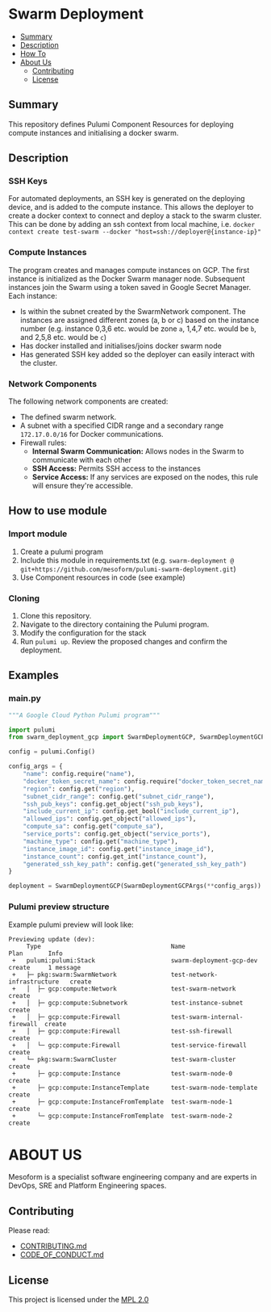 # Swarm Deployment

* [Summary](#Summary)
* [Description](#Description)
* [How To](#how-to-use-module)
* [About Us](#ABOUT-US)
    * [Contributing](#Contributing)
    * [License](#License)

## Summary
This repository defines Pulumi Component Resources for deploying compute instances and initialising a docker swarm.

## Description
### SSH Keys
For automated deployments, an SSH key is generated on the deploying device, and is added to the compute instance.
This allows the deployer to create a docker context to connect and deploy a stack to the swarm cluster.
This can be done by adding an ssh context from local machine, i.e. `docker context create test-swarm --docker "host=ssh://deployer@{instance-ip}"`

### Compute Instances
The program creates and manages compute instances on GCP. The first instance is initialized as the Docker Swarm manager node. 
Subsequent instances join the Swarm using a token saved in Google Secret Manager. Each instance:

- Is within the subnet created by the SwarmNetwork component. The instances are assigned different zones (a, b or c)
  based on the instance number (e.g. instance 0,3,6 etc. would be zone `a`, 1,4,7 etc. would be `b`, and 2,5,8 etc. would be `c`)
- Has docker installed and initialises/joins docker swarm node
- Has generated SSH key added so the deployer can easily interact with the cluster.

### Network Components
The following network components are created:

- The defined swarm network.
- A subnet with a specified CIDR range and a secondary range `172.17.0.0/16` for Docker communications.
- Firewall rules:
  - **Internal Swarm Communication:** Allows nodes in the Swarm to communicate with each other
  - **SSH Access:** Permits SSH access to the instances
  - **Service Access:** If any services are exposed on the nodes, this rule will ensure they're accessible.


## How to use module

### Import module

1. Create a pulumi program
2. Include this module in requirements.txt (e.g. `swarm-deployment @ git+https://github.com/mesoform/pulumi-swarm-deployment.git`)
3. Use Component resources in code (see example)

### Cloning
1. Clone this repository.
2. Navigate to the directory containing the Pulumi program.
3. Modify the configuration for the stack
4. Run `pulumi up`. Review the proposed changes and confirm the deployment.


## Examples
### main.py
```python
"""A Google Cloud Python Pulumi program"""

import pulumi
from swarm_deployment_gcp import SwarmDeploymentGCP, SwarmDeploymentGCPArgs

config = pulumi.Config()

config_args = {
    "name": config.require("name"),
    "docker_token_secret_name": config.require("docker_token_secret_name"),
    "region": config.get("region"),
    "subnet_cidr_range": config.get("subnet_cidr_range"),
    "ssh_pub_keys": config.get_object("ssh_pub_keys"),
    "include_current_ip": config.get_bool("include_current_ip"),
    "allowed_ips": config.get_object("allowed_ips"),
    "compute_sa": config.get("compute_sa"),
    "service_ports": config.get_object("service_ports"),
    "machine_type": config.get("machine_type"),
    "instance_image_id": config.get("instance_image_id"),
    "instance_count": config.get_int("instance_count"),
    "generated_ssh_key_path": config.get("generated_ssh_key_path")
}

deployment = SwarmDeploymentGCP(SwarmDeploymentGCPArgs(**config_args))
```
### Pulumi preview structure
Example pulumi preview will look like:
```
Previewing update (dev):
     Type                                    Name                          Plan       Info
 +   pulumi:pulumi:Stack                     swarm-deployment-gcp-dev      create     1 message
 +   ├─ pkg:swarm:SwarmNetwork               test-network-infrastructure   create     
 +   │  ├─ gcp:compute:Network               test-swarm-network            create     
 +   │  ├─ gcp:compute:Subnetwork            test-instance-subnet          create     
 +   │  ├─ gcp:compute:Firewall              test-swarm-internal-firewall  create     
 +   │  ├─ gcp:compute:Firewall              test-ssh-firewall             create     
 +   │  └─ gcp:compute:Firewall              test-service-firewall         create     
 +   └─ pkg:swarm:SwarmCluster               test-swarm-cluster            create     
 +      ├─ gcp:compute:Instance              test-swarm-node-0             create     
 +      ├─ gcp:compute:InstanceTemplate      test-swarm-node-template      create     
 +      ├─ gcp:compute:InstanceFromTemplate  test-swarm-node-1             create     
 +      └─ gcp:compute:InstanceFromTemplate  test-swarm-node-2             create     
```

# ABOUT US
Mesoform is a specialist software engineering company and are experts in DevOps, SRE and Platform Engineering spaces.

## Contributing
Please read:

* [CONTRIBUTING.md](https://github.com/mesoform/documentation/blob/master/CONTRIBUTING.md)
* [CODE_OF_CONDUCT.md](https://github.com/mesoform/documentation/blob/master/CODE_OF_CONDUCT.md)


## License
This project is licensed under the [MPL 2.0](https://www.mozilla.org/en-US/MPL/2.0/FAQ/)
